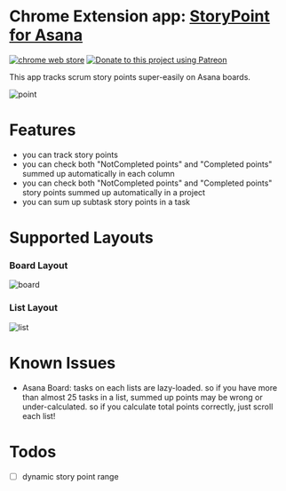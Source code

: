 # Chrome Extension app: [StoryPoint for Asana](https://chrome.google.com/webstore/detail/storypoint-for-asana/ipkcinfcdhhcmibffhlklololceffgnc)

[![chrome web store](https://img.shields.io/chrome-web-store/v/ipkcinfcdhhcmibffhlklololceffgnc.svg)](https://chrome.google.com/webstore/detail/storypoint-for-asana/ipkcinfcdhhcmibffhlklololceffgnc)
[![Donate to this project using Patreon](https://img.shields.io/badge/patreon-donate-yellow.svg)](https://www.patreon.com/igtm)

This app tracks scrum story points super-easily on Asana boards.

![point](./docs/point.jpg)

# Features

- you can track story points
- you can check both "NotCompleted points" and "Completed points" summed up automatically in each column
- you can check both "NotCompleted points" and "Completed points" story points summed up automatically in a project
- you can sum up subtask story points in a task

# Supported Layouts

### Board Layout
![board](./docs/board.jpg)

### List Layout
![list](./docs/list.jpg)


# Known Issues

- Asana Board: tasks on each lists are lazy-loaded. so if you have more than almost 25 tasks in a list, summed up points may be wrong or under-calculated. so if you calculate total points correctly, just scroll each list!


# Todos

- [ ] dynamic story point range